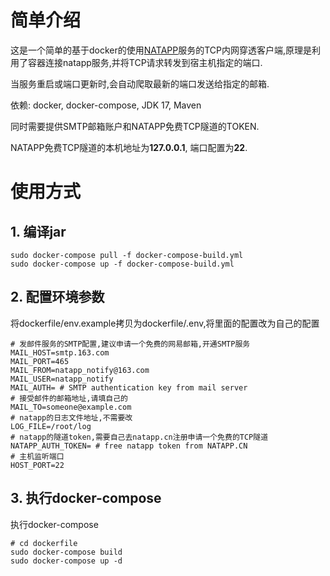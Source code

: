 # 简单介绍

这是一个简单的基于docker的使用[NATAPP](https://natapp.cn)服务的TCP内网穿透客户端,原理是利用了容器连接natapp服务,并将TCP请求转发到宿主机指定的端口.

当服务重启或端口更新时,会自动爬取最新的端口发送给指定的邮箱.

依赖: docker, docker-compose, JDK 17, Maven

同时需要提供SMTP邮箱账户和NATAPP免费TCP隧道的TOKEN.

NATAPP免费TCP隧道的本机地址为**127.0.0.1**, 端口配置为**22**.

# 使用方式

## 1. 编译jar

```shell
sudo docker-compose pull -f docker-compose-build.yml
sudo docker-compose up -f docker-compose-build.yml
```

## 2. 配置环境参数

将dockerfile/env.example拷贝为dockerfile/.env,将里面的配置改为自己的配置

```properties
# 发邮件服务的SMTP配置,建议申请一个免费的网易邮箱,开通SMTP服务
MAIL_HOST=smtp.163.com
MAIL_PORT=465
MAIL_FROM=natapp_notify@163.com
MAIL_USER=natapp_notify
MAIL_AUTH= # SMTP authentication key from mail server
# 接受邮件的邮箱地址,请填自己的
MAIL_TO=someone@example.com
# natapp的日志文件地址,不需要改
LOG_FILE=/root/log
# natapp的隧道token,需要自己去natapp.cn注册申请一个免费的TCP隧道
NATAPP_AUTH_TOKEN= # free natapp token from NATAPP.CN
# 主机监听端口
HOST_PORT=22
```

## 3. 执行docker-compose

执行docker-compose

```shell
# cd dockerfile
sudo docker-compose build
sudo docker-compose up -d
```
